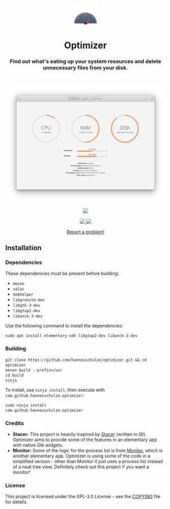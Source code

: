 <div align="center">
  <span align="center"> <img width="80" height="70" class="center" src="data/images/icons/64/com.github.hannesschulze.optimizer.svg" alt="Icon"></span>
  <h1 align="center">Optimizer</h1>
  <h3 align="center">Find out what's eating up your system resources and delete unnecessary files from your disk.</h3>
</div>

<br/>

<img  src="data/screenshot1.png" alt="Screenshot"> <br>

<p align="center">
    <a href="https://appcenter.elementary.io/com.github.hannesschulze.optimizer">
        <img src="https://appcenter.elementary.io/badge.svg">
    </a>
</p>

<p align="center">
  <a href="https://github.com/hannesschulze/optimizer/blob/master/COPYING">
    <img src="https://img.shields.io/badge/License-GPL--3.0-blue.svg">
  </a>
  <a href="https://github.com/hannesschulze/optimizer/releases">
    <img src="https://img.shields.io/badge/Release-v%201.1.0-orange.svg">
  </a>
</p>

<p align="center">
  <a href="https://github.com/hannesschulze/optimizer/issues/new"> Report a problem! </a>
</p>

## Installation

### Dependencies
These dependencies must be present before building:
 - `meson`
 - `valac`
 - `debhelper`
 - `libgranite-dev`
 - `libgtk-3-dev`
 - `libgtop2-dev`
 - `libwnck-3-dev`


Use the following command to install the dependencies:
```shell
sudo apt install elementary-sdk libgtop2-dev libwnck-3-dev
```
 
### Building

```
git clone https://github.com/hannesschulze/optimizer.git && cd optimizer
meson build --prefix=/usr
cd build
ninja
```

To install, use `ninja install`, then execute with `com.github.hannesschulze.optimizer`:

```shell
sudo ninja install
com.github.hannesschulze.optimizer
```

### Credits

- **Stacer:** This project is heavily inspired by [Stacer](https://oguzhaninan.github.io/Stacer-Web/) (written in Qt). Optimizer aims to provide some of the features in an elementary app with native Gtk widgets.
- **Monitor:** Some of the logic for the process list is from [Monitor](https://github.com/stsdc/monitor), which is another elementary app. Optimizer is using some of the code in a simplified version - other than Monitor it just uses a process list instead of a neat tree view. Definitely check out this project if you want a monitor!

### License

This project is licensed under the GPL-3.0 License - see the [COPYING](COPYING) file for details.
